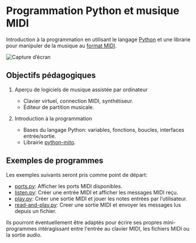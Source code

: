 # Programmation Python et musique MIDI

Introduction à la programmation en utilisant le langage
[Python](https://fr.wikipedia.org/wiki/Python_(langage)) et une librarie pour
manipuler de la musique au
[format MIDI](https://fr.wikipedia.org/wiki/Musical_Instrument_Digital_Interface).

![Capture d’écran](https://raw.githubusercontent.com/fred-wang/AECS-informatique/master/python-midi/capture.png)

## Objectifs pédagogiques

1. Aperçu de logiciels de musique assistée par ordinateur
   - Clavier virtuel, connection MIDI, synthétiseur.
   - Éditeur de partition musicale.

2. Introduction à la programmation
   - Bases du langage Python: variables, fonctions, boucles, interfaces entrée/sortie.
   - Librairie [python-mito](https://mido.readthedocs.io/en/latest/).

## Exemples de programmes

Les exemples suivants seront pris comme point de départ:

- [ports.py](https://github.com/fred-wang/AECS-informatique/blob/master/python-midi/ports.py): Afficher les ports MIDI disponibles.
- [listen.py](https://github.com/fred-wang/AECS-informatique/blob/master/python-midi/listen.py): Créer une entrée MIDI et afficher les messages MIDI reçu.
- [play.py](https://github.com/fred-wang/AECS-informatique/blob/master/python-midi/play.py): Créer une sortie MIDI et jouer les notes entrées par l’utilisateur.
- [read-and-play.py](https://github.com/fred-wang/AECS-informatique/blob/master/python-midi/read-and-play.py): Creer une sortie MIDI et envoyer les messages lus depuis un fichier.

Ils pourront éventuellement être adaptés pour écrire ses propres mini-programmes intéragissant entre l'entrée au clavier MIDI, les fichiers MIDI ou la sortie audio.
